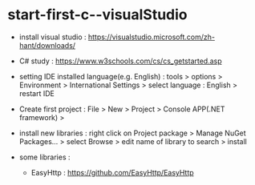 # start-first-c--visualStudio
 
 - install visual studio : https://visualstudio.microsoft.com/zh-hant/downloads/
 
 - C# study : https://www.w3schools.com/cs/cs_getstarted.asp
 
 - setting IDE installed language(e.g. English) : tools > options > Environment > International Settings > select language : English > restart IDE

 - Create first project : File > New > Project > Console APP(.NET framework) >
 
 - install new libraries : right click on Project package > Manage NuGet Packages... > select Browse > edit name of library to search > install
 
 - some libraries : 
 
     - EasyHttp : https://github.com/EasyHttp/EasyHttp
  
  
